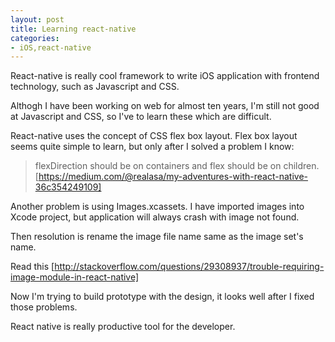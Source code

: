 ```yaml
---
layout: post
title: Learning react-native
categories:
- iOS,react-native
---
```


React-native is really cool framework to write iOS application with frontend technology, such as Javascript and CSS.

Althogh I have been working on web for almost ten years, I'm still not good at Javascript and CSS, so I've to learn these which are difficult.

React-native uses the concept of CSS flex box layout. Flex box layout seems quite simple to learn, but only after I solved a problem I know:

> flexDirection should be on containers and flex should be on children.[https://medium.com/@realasa/my-adventures-with-react-native-36c354249109]

Another problem is using Images.xcassets. I have imported images into Xcode project, but application will always crash with image not found.

Then resolution is rename the image file name same as the image set's name.

Read this [http://stackoverflow.com/questions/29308937/trouble-requiring-image-module-in-react-native]

Now I'm trying to build prototype with the design, it looks well after I fixed those problems.

React native is really productive tool for the developer.
